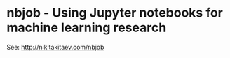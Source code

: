 # nbjob - Using Jupyter notebooks for machine learning research

See: http://nikitakitaev.com/nbjob
